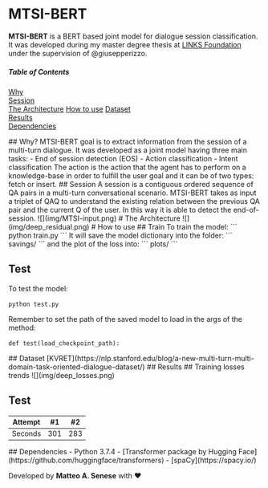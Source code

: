 # MTSI-BERT

**MTSI-BERT** is a BERT based joint model for dialogue session classification. It was developed during my master degree thesis at [LINKS Foundation](https://linksfoundation.com/en/) under the supervision of @giusepperizzo.

##### Table of Contents  
[Why](#sec1)  
[Session](#sec2)  
[The Architecture](#sec3) 
[How to use](#sec4) 
[Dataset](#sec5)  
[Results](#sec6)  
[Dependencies](#sec7) 

<a name="sec1"/>
## Why?
MTSI-BERT goal is to extract information from the session of a multi-turn dialogue. It was developed as a joint model having three main tasks:
  - End of session detection (EOS)
  - Action classification
  - Intent classification
The action is the action that the agent has to perform on a knowledge-base in order to fulfill the user goal and it can be of two types: fetch or insert.

<a name="sec2"/>
## Session
A session is a contiguous ordered sequence of QA pairs in a multi-turn conversational scenario. MTSI-BERT takes as input a triplet of QAQ to understand the existing relation between the previous QA pair and the current Q of the user. In this way it is able to detect the end-of-session.
![](img/MTSI-input.png)

<a name="sec3"/>
# The Architecture
![](img/deep_residual.png)

<a name="sec4"/>
# How to use
## Train
To train the model:
```
python train.py
```
It will save the model dictionary into the folder:
```
savings/<TIMESTAMP>
```
and the plot of the loss into:
```
plots/
```

## Test
To test the model:
```
python test.py
```
Remember to set the path of the saved model to load in the args of the method:
```
def test(load_checkpoint_path):
```
<a name="sec5"/>
## Dataset
[KVRET](https://nlp.stanford.edu/blog/a-new-multi-turn-multi-domain-task-oriented-dialogue-dataset/)


<a name="sec6"/>
## Results
## Training losses trends
![](img/deep_losses.png)

## Test
| Attempt | #1 | #2 |
| :---: | :---: | :---: |
| Seconds | 301 | 283 |


<a name="sec7"/>
## Dependencies
- Python 3.7.4
- [Transformer package by Hugging Face](https://github.com/huggingface/transformers)
- [spaCy](https://spacy.io/)





Developed by **Matteo A. Senese** with :heart:
